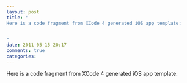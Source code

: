 ```yaml
---
layout: post
title: "
Here is a code fragment from XCode 4 generated iOS app template:


"
date: 2011-05-15 20:17
comments: true
categories: 
---
```


Here is a code fragment from XCode 4 generated iOS app template:



